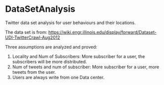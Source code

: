 DataSetAnalysis
===============

Twitter data set analysis for user behaviours and their locations.


The data set is from: https://wiki.engr.illinois.edu/display/forward/Dataset-UDI-TwitterCrawl-Aug2012

Three assumptions are analyzed and proved:
1. Locality and Num of Subscribers: More subscriber for a user, the subscribers will be more distributed.
2. Num of tweets and num of subscriber: More subscriber for a user, more tweets from the user.
3. Users are always write from one Data center.
